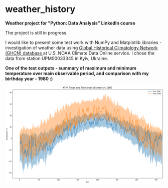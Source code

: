 # weather_history
__Weather project for "Python: Data Analysis" LinkedIn course__

The project is still in progress.

I would like to present some test work with NumPy and Matplotlib libraries - investigation of weather data using [Global Historical Climatology Network (GHCN) database  ](https://www.ncdc.noaa.gov/data-access/land-based-station-data/land-based-datasets/global-historical-climatology-network-ghcn) at U.S. NOAA Climate Data Online service.
I chose the data from station UPM00033345 in Kyiv, Ukraine.


__One of the test outputs - summary of maximum and minimum temperature over main observable period, and comparison with my birthday year - 1980 :)__

![Output figure](https://github.com/andr-nau/weather_history/blob/master/Fig1.png "KYIV data")

